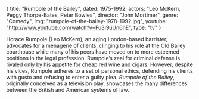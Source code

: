 {
  title: "Rumpole of the Bailey",
  dated: 1975-1992,
  actors: "Leo McKern, Peggy Thorpe-Bates, Peter Bowles",
  director: "John Mortimer",
  genre: "Comedy",
  img: "rumpole-of-the-bailey-1978-1992.jpg",
  youtube: "http://www.youtube.com/watch?v=Fu3I9uUn6nE",
  type: "tv"
}

Horace Rumpole (Leo McKern), an aging London-based barrister, advocates for a menagerie of clients, clinging to his role at the Old Bailey courthouse while many of his peers have moved on to more esteemed positions in the legal profession. Rumpole’s zeal for criminal defense is rivaled only by his appetite for cheap red wine and cigars. However, despite his vices, Rumpole adheres to a set of personal ethics, defending his clients with gusto and refusing to enter a guilty plea. _Rumpole of the Bailey_, originally conceived as a television play, showcases the many differences between the British and American systems of law.